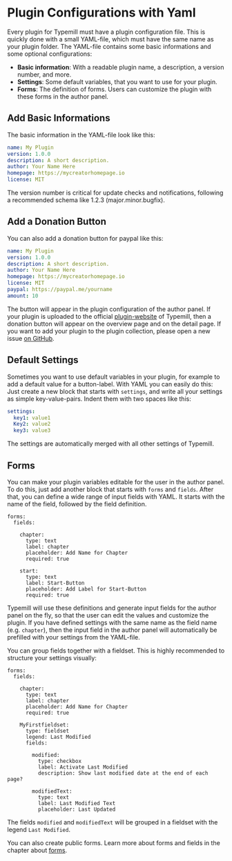 # Plugin Configurations with Yaml

Every plugin for Typemill must have a plugin configuration file. This is quickly done with a small YAML-file, which must have the same name as your plugin folder. The YAML-file contains some basic informations and some optional configurations:

* **Basic information**: With a readable plugin name, a description, a version number, and more.
* **Settings**: Some default variables, that you want to use for your plugin.
* **Forms**: The definition of forms. Users can customize the plugin with these forms in the author panel.

## Add Basic Informations

The basic information in the YAML-file look like this:

```yaml
name: My Plugin
version: 1.0.0
description: A short description.
author: Your Name Here
homepage: https://mycreatorhomepage.io
license: MIT
```


The version number is critical for update checks and notifications, following a recommended schema like 1.2.3 (major.minor.bugfix).

## Add a Donation Button

You can also add a donation button for paypal like this:

```yaml
name: My Plugin
version: 1.0.0
description: A short description.
author: Your Name Here
homepage: https://mycreatorhomepage.io
license: MIT
paypal: https://paypal.me/yourname
amount: 10
```


The button will appear in the plugin configuration of the author panel. If your plugin is uploaded to the official [plugin-website](https://plugins.typemill.net) of Typemill, then a donation button will appear on the overview page and on the detail page. If you want to add your plugin to the plugin collection, please open a new issue [on GitHub](https://github.com/typemill/typemill).

## Default Settings

Sometimes you want to use default variables in your plugin, for example to add a default value for a button-label. With YAML you can easily do this: Just create a new block that starts with `settings`, and write all your settings as simple key-value-pairs. Indent them with two spaces like this:

```yaml
settings:
  key1: value1
  Key2: value2
  key3: value3
```


The settings are automatically merged with all other settings of Typemill.

## Forms

You can make your plugin variables editable for the user in the author panel. To do this, just add another block that starts with `forms` and `fields`. After that, you can define a wide range of input fields with YAML. It starts with the name of the field, followed by the field definition.

```
forms:
  fields:

    chapter:
      type: text
      label: chapter
      placeholder: Add Name for Chapter
      required: true

    start:
      type: text
      label: Start-Button
      placeholder: Add Label for Start-Button
      required: true
```


Typemill will use these definitions and generate input fields for the author panel on the fly, so that the user can edit the values and customize the plugin. If you have defined settings with the same name as the field name (e.g. `chapter`), then the input field in the author panel will automatically be prefilled with your settings from the YAML-file.

You can group fields together with a fieldset. This is highly recommended to structure your settings visually:

````
forms:
  fields:

    chapter:
      type: text
      label: chapter
      placeholder: Add Name for Chapter
      required: true

    MyFirstfieldset:
      type: fieldset
      legend: Last Modified
      fields:

        modified:
          type: checkbox
          label: Activate Last Modified
          description: Show last modified date at the end of each page?

        modifiedText:
          type: text
          label: Last Modified Text
          placeholder: Last Updated

````


The fields `modified` and `modifiedText` will be grouped in a fieldset with the legend `Last Modified`.

You can also create public forms. Learn more about forms and fields in the chapter about [forms](/forms).

